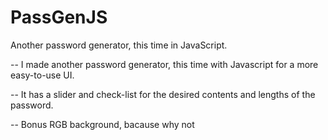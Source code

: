 # PassGenJS

Another password generator, this time in JavaScript.

-- I made another password generator, this time with Javascript for a more easy-to-use UI.

-- It has a slider and check-list for the desired contents and lengths of the password.

-- Bonus RGB background, bacause why not
